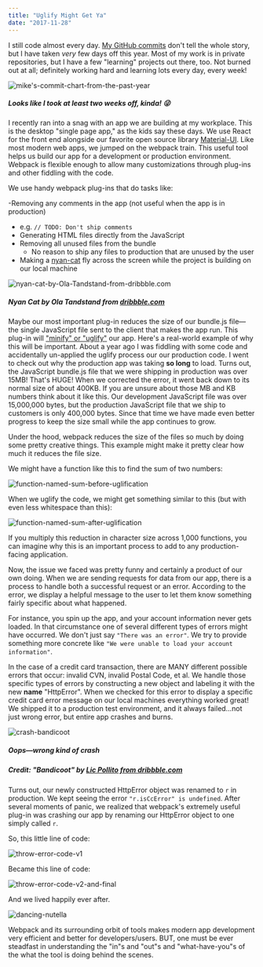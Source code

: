 ```yaml
---
title: "Uglify Might Get Ya"
date: "2017-11-28"
---
```


I still code almost every day. [My GitHub commits](https://github.com/m2mathew) don't tell the whole story, but I have taken _very_ few days off this year. Most of my work is in private repositories, but I have a few "learning" projects out there, too. Not burned out at all; definitely working hard and learning lots every day, every week!

![mike's-commit-chart-from-the-past-year](http://res.cloudinary.com/drumsensei/image/upload/v1517119461/github-commits-2017_i7zxep.png)

##### Looks like I took at least two weeks off, kinda! 😜

I recently ran into a snag with an app we are building at my workplace. This is the desktop "single page app," as the kids say these days. We use React for the front end alongside our favorite open source library [Material-UI](https://www.material-ui.com). Like most modern web apps, we jumped on the webpack train. This useful tool helps us build our app for a development or production environment. Webpack is flexible enough to allow many customizations through plug-ins and other fiddling with the code.

We use handy webpack plug-ins that do tasks like:

-Removing any comments in the app (not useful when the app is in production)

* e.g. `// TODO: Don't ship comments`
* Generating HTML files directly from the JavaScript
* Removing all unused files from the bundle
  * No reason to ship any files to production that are unused by the user
* Making a [nyan-cat](https://www.youtube.com/watch?v=QH2-TGUlwu4&t=46s) fly across the screen while the project is building on our local machine

![nyan-cat-by-Ola-Tandstand-from-dribbble.com](http://res.cloudinary.com/drumsensei/image/upload/v1517119656/catdribblegif2_bbmyfe.gif)

##### Nyan Cat by Ola Tandstand from [dribbble.com](https://dribbble.com)

Maybe our most important plug-in reduces the size of our bundle.js file—the single JavaScript file sent to the client that makes the app run. This plug-in will ["minify" or "uglify"](https://davidwalsh.name/compress-uglify) our app. Here's a real-world example of why this will be important. About a year ago I was fiddling with some code and accidentally un-applied the uglify process our our production code. I went to check out why the production app was taking **so long** to load. Turns out, the JavaScript bundle.js file that we were shipping in production was over 15MB! That's HUGE! When we corrected the error, it went back down to its normal size of about 400KB. If you are unsure about those MB and KB numbers think about it like this. Our development JavaScript file was over 15,000,000 bytes, but the production JavaScript file that we ship to customers is only 400,000 bytes. Since that time we have made even better progress to keep the size small while the app continues to grow.

Under the hood, webpack reduces the size of the files so much by doing some pretty creative things. This example might make it pretty clear how much it reduces the file size.

We might have a function like this to find the sum of two numbers:

![function-named-sum-before-uglification](https://res.cloudinary.com/drumsensei/image/upload/v1517119999/uglify-code-1_jkbsnm.png)

When we uglify the code, we might get something similar to this (but with even less whitespace than this):

![function-named-sum-after-uglification](https://res.cloudinary.com/drumsensei/image/upload/v1517119775/uglify-code-2_qne0qq.jpg)

If you multiply this reduction in character size across 1,000 functions, you can imagine why this is an important process to add to any production-facing application.

Now, the issue we faced was pretty funny and certainly a product of our own doing. When we are sending requests for data from our app, there is a process to handle both a successful request or an error. According to the error, we display a helpful message to the user to let them know something fairly specific about what happened.

For instance, you spin up the app, and your account information never gets loaded. In that circumstance one of several different types of errors might have occurred. We don't just say `"There was an error"`. We try to provide something more concrete like `"We were unable to load your account information"`.

In the case of a credit card transaction, there are MANY different possible errors that occur: invalid CVN, invalid Postal Code, et al. We handle those specific types of errors by constructing a new object and labeling it with the new **name** "HttpError". When we checked for this error to display a specific credit card error message on our local machines everything worked great! We shipped it to a production test environment, and it always failed…not just wrong error, but entire app crashes and burns.

![crash-bandicoot](https://res.cloudinary.com/drumsensei/image/upload/v1517121162/crash-bandicoot-dribbble_kn2q8z.jpg)

##### Oops—wrong kind of crash

##### Credit: "Bandicoot" by [Lic Pollito from dribbble.com](https://dribbble.com/licpollito)

Turns out, our newly constructed HttpError object was renamed to `r` in production. We kept seeing the error `"r.isCcError" is undefined`. After several moments of panic, we realized that webpack's extremely useful plug-in was crashing our app by renaming our HttpError object to one simply called `r`.

So, this little line of code:

![throw-error-code-v1](https://res.cloudinary.com/drumsensei/image/upload/v1517121169/uglify-code-3_pvh30c.jpg)

Became this line of code:

![throw-error-code-v2-and-final](https://res.cloudinary.com/drumsensei/image/upload/v1517121172/uglify-code-4_jekmpw.jpg)

And we lived happily ever after.

![dancing-nutella](https://res.cloudinary.com/drumsensei/image/upload/v1517121179/dancing_nutella_ejrihe.gif)

Webpack and its surrounding orbit of tools makes modern app development very efficient and better for developers/users. BUT, one must be ever steadfast in understanding the "in"s and "out"s and "what-have-you"s of the what the tool is doing behind the scenes.
